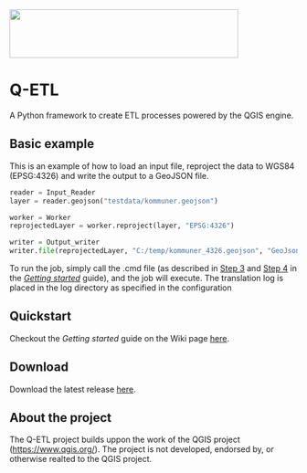 <img src="../ressources/images/logo.png" width="400" height="85"> 

# Q-ETL 

A Python framework to create ETL processes powered by the QGIS engine.

## Basic example

This is an example of how to load an input file, reproject the data to WGS84 (EPSG:4326) and write the output to a GeoJSON file.  

```python
reader = Input_Reader
layer = reader.geojson("testdata/kommuner.geojson")

worker = Worker
reprojectedLayer = worker.reproject(layer, "EPSG:4326")

writer = Output_writer
writer.file(reprojectedLayer, "C:/temp/kommuner_4326.geojson", "GeoJson")
```

To run the job, simply call the <YourProject>.cmd file (as described in [Step 3](https://github.com/MFuglsang/QGIS_ETL/wiki/Getting-started#step-3---the-python-project-file) and [Step 4](https://github.com/MFuglsang/QGIS_ETL/wiki/Getting-started#step-4---the-project-cmd-file) in the [_Getting started_](https://github.com/MFuglsang/QGIS_ETL/wiki/Getting-started) guide), and the job will execute. The translation log is placed in the log directory as specified in the configuration

## Quickstart
Checkout the _Getting started_ guide on the Wiki page [here](https://github.com/MFuglsang/QGIS_ETL/wiki/Getting-started).

## Download
Download the latest release [here](https://github.com/MFuglsang/QGIS_ETL/releases).

## About the project
The Q-ETL project builds uppon the work of the QGIS project (https://www.qgis.org/). 
The project is not developed, endorsed by, or otherwise realted to the QGIS project. 

